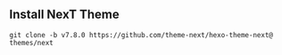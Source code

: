 ## Install NexT Theme
```
git clone -b v7.8.0 https://github.com/theme-next/hexo-theme-next@ themes/next
```